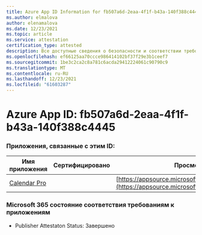 ```yaml
---
title: Azure App ID Information for fb507a6d-2eaa-4f1f-b43a-140f388c4445
ms.author: elmalova
author: elenamalova
ms.date: 12/23/2021
ms.topic: article
ms.service: attestation
certification_type: attested
description: Все доступные сведения о безопасности и соответствии требованиям для fb507a6d-2eaa-4f1f-b43a-140f388c4445.
ms.openlocfilehash: ef66125aa70ccce986414102bf37f29e3b1ceef7
ms.sourcegitcommit: 1be3c2ca2c8a781c6acda29412224061c90790c9
ms.translationtype: MT
ms.contentlocale: ru-RU
ms.lasthandoff: 12/23/2021
ms.locfileid: "61603287"
---
```

# <a name="azure-app-id-fb507a6d-2eaa-4f1f-b43a-140f388c4445"></a>Azure App ID: fb507a6d-2eaa-4f1f-b43a-140f388c4445


### <a name="apps-associated-with-this-id"></a>Приложения, связанные с этим ID:
| **Имя приложения** | **Сертифицировано** | **Просмотр в AppSource** |
|--------------|---------------|-----------------------|
| [Calendar Pro](https://docs.microsoft.com/microsoft-365-app-certification/forward/WA200002152) |  | [https://appsource.microsoft.com/product/office/WA200002152](https://appsource.microsoft.com/product/office/WA200002152) |

### <a name="microsoft-365-app-compliance-status"></a>Microsoft 365 состояние соответствия требованиям к приложениям
- Publisher Attestaton Status: Завершено
